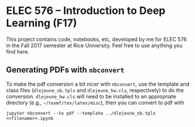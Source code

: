 # ELEC 576 – Introduction to Deep Learning (F17)

This project contains code, notebooks, etc, developed by me for ELEC 576
in the Fall 2017 semester at Rice University. Feel free to use anything
you find here.

## Generating PDFs with `nbconvert`

To make the pdf conversion a bit nicer with `nbconvert`, use the
template and class files (`dlejeune_nb.tplx` and `dlejeune_hw.cls`,
respectively) to do the conversion. `dlejeune_hw.cls` will need to be
installed to an appropriate directory (e.g., `~/texmf/tex/latex/misc`),
then you can convert to pdf with

```
jupyter nbconvert --to pdf --template ../dlejeune_nb.tplx <<filename>>.ipynb
```